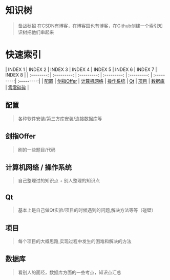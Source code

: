 # 知识树
>备战秋招
在CSDN有博客，在博客园也有博客，在Github创建一个索引知识树把他们串起来

# 快速索引
| INDEX 1 | INDEX 2 | INDEX 3 | INDEX 4 | INDEX 5 | INDEX 6 | INDEX 7 | INDEX 8 |
| :--------: | :---------: | :---------: | :---------: | :---------: | :---------:| :---------:|
| [配置](https://github.com/Artist-V/MySkillTree/blob/master/配置.md) | [剑指Offer](https://github.com/Artist-V/MySkillTree/blob/master/%E5%89%91%E6%8C%87Offer.md) | [计算机网络](https://github.com/Artist-V/MySkillTree/blob/master/%E8%AE%A1%E7%AE%97%E6%9C%BA%E7%BD%91%E7%BB%9C.md) | [操作系统](https://github.com/Artist-V/MySkillTree/blob/master/%E6%93%8D%E4%BD%9C%E7%B3%BB%E7%BB%9F.md) | [Qt](https://github.com/Artist-V/MySkillTree/blob/master/QT.md) | [项目](https://github.com/Artist-V/MySkillTree/blob/master/%E9%A1%B9%E7%9B%AE.md) | [数据库](https://github.com/Artist-V/MySkillTree/blob/master/%E6%95%B0%E6%8D%AE%E5%BA%93.md) | [零零碎碎](https://github.com/Artist-V/MySkillTree/blob/master/Tips.md) |

## 配置
>各种软件安装/第三方库安装/连接数据库等

## 剑指Offer
>刷的一些题目/代码

## 计算机网络 / 操作系统
>自己整理过的知识点 + 别人整理的知识点

## Qt
>基本上是自己做Qt实验/项目的时候遇到的问题,解决方法等等（碰壁）

## 项目
>每个项目的大概思路,实现过程中发生的困难和解决的方法

## 数据库
>看别人的面经，数据库方面的一些考点，知识点汇总
